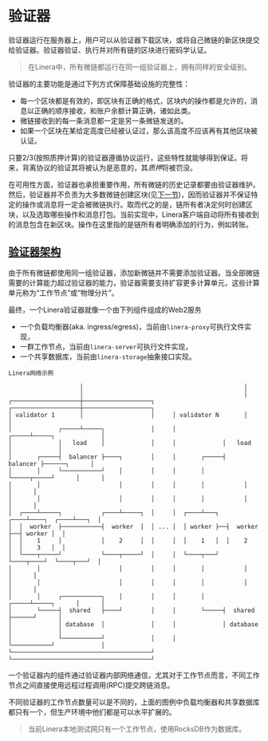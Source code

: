 # 验证器

验证器运行在服务器上，用户可以从验证器下载区块，或将自己微链的新区快提交给验证器。验证器验证、执行并对所有链的区块进行密码学认证。

> 在Linera中，所有微链都运行在同一组验证器上，拥有同样的安全级别。

验证器的主要功能是通过下列方式保障基础设施的完整性：

- 每一个区块都是有效的，即区块有正确的格式，区块内的操作都是允许的，消息以正确的顺序接收，和账户余额计算正确，诸如此类。
- 微链接收到的每一条消息都一定是另一条微链发送的。
- 如果一个区块在某给定高度已经被认证过，那么该高度不应该再有其他区块被认证。

只要2/3(按照质押计算)的验证器遵循协议运行，这些特性就能够得到保证。将来，背离协议的验证其将被认为是恶意的，其*质押*将被罚没。

在可用性方面，验证器也承担重要作用，所有微链的历史记录都要由验证器维护。然后，验证器并不负责为大多数微链创建区块(见[下一节](https://linera-dev.respeer.ai/#/zh_CN/advanced_topics/block_creation))，因而验证器并不保证特定的操作或消息将一定会被微链执行。取而代之的是，链所有者决定何时创建区块，以及选取哪些操作和消息打包。当前实现中，Linera客户端自动将所有接收到的消息包含在新区块。操作在这里指的是链所有者明确添加的行为，例如转账。

## [验证器架构](https://linera-dev.respeer.ai/#/zh_CN/advanced_topics/validators?id=architecture-of-a-validator)

由于所有微链都使用同一组验证器，添加新微链并不需要添加验证器。当全部微链需要的计算能力超过验证器的能力，验证器需要支持扩容更多计算单元，这些计算单元称为“工作节点”或“物理分片”。

最终，一个Linera验证器就像一个由下列组件组成的Web2服务

- 一个负载均衡器(aka. ingress/egress)，当前由`linera-proxy`可执行文件实现，
- 一群工作节点，当前由`linera-server`可执行文件实现，
- 一个共享数据库，当前由`linera-storage`抽象接口实现。

```ignore
Linera网络示例

                    │                                             │
                    │                                             │
┌───────────────────┼───────────────────┐     ┌───────────────────┼───────────────────┐
│ validator 1       │                   │     │ validator N       │                   │
│             ┌─────┴─────┐             │     │             ┌─────┴─────┐             │
│             │   load    │             │     │             │   load    │             │
│       ┌─────┤  balancer ├────┐        │     │       ┌─────┤  balancer ├──────┐      │
│       │     └───────────┘    │        │     │       │     └─────┬─────┘      │      │
│       │                      │        │     │       │           │            │      │
│       │                      │        │     │       │           │            │      │
│  ┌────┴─────┐           ┌────┴─────┐  │     │  ┌────┴───┐  ┌────┴────┐  ┌────┴───┐  │
│  │  worker  ├───────────┤  worker  │  │ ... │  │ worker ├──┤  worker ├──┤ worker │  │
│  │    1     │           │    2     │  │     │  │    1   │  │    2    │  │    3   │  │
│  └────┬─────┘           └────┬─────┘  │     │  └────┬───┘  └────┬────┘  └────┬───┘  │
│       │                      │        │     │       │           │            │      │
│       │                      │        │     │       │           │            │      │
│       │     ┌───────────┐    │        │     │       │     ┌─────┴─────┐      │      │
│       └─────┤  shared   ├────┘        │     │       └─────┤  shared   ├──────┘      │
│             │ database  │             │     │             │ database  │             │
│             └───────────┘             │     │             └───────────┘             │
└───────────────────────────────────────┘     └───────────────────────────────────────┘
```

一个验证器内的组件通过验证器内部网络通信，尤其对于工作节点而言，不同工作节点之间直接使用远程过程调用(RPC)提交跨链消息。

不同验证器的工作节点数量可以是不同的，上面的图例中负载均衡器和共享数据库都只有一个，但生产环境中他们都是可以水平扩展的。

> 当前Linera本地测试网只有一个工作节点，使用RocksDB作为数据库。
